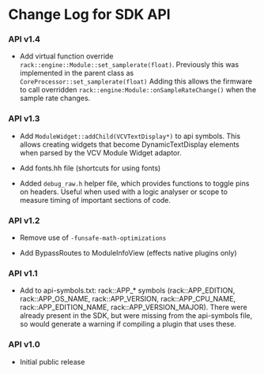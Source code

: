 # Change Log for SDK API

### API v1.4

- Add virtual function override `rack::engine::Module::set_samplerate(float)`.
  Previously this was implemented in the parent class as
  `CoreProcessor::set_samplerate(float)` Adding this allows the firmware to
  call overridden `rack::engine:Module::onSampleRateChange()` when the sample
  rate changes.

### API v1.3

- Add `ModuleWidget::addChild(VCVTextDisplay*)` to api symbols. This allows
  creating widgets that become DynamicTextDisplay elements when parsed by the
  VCV Module Widget adaptor.

- Add fonts.hh file (shortcuts for using fonts)

- Added `debug_raw.h` helper file, which provides functions to toggle pins on
  headers. Useful when used with a logic analyser or scope to measure timing
  of important sections of code.


### API v1.2

- Remove use of `-funsafe-math-optimizations`

- Add BypassRoutes to ModuleInfoView (effects native plugins only)

### API v1.1

- Add to api-symbols.txt: rack::APP_* symbols (rack::APP_EDITION,
  rack::APP_OS_NAME, rack::APP_VERSION, rack::APP_CPU_NAME,
  rack::APP_EDITION_NAME, rack::APP_VERSION_MAJOR). There were already present
  in the SDK, but were missing from the api-symbols file, so would generate a
  warning if compiling a plugin that uses these.

### API v1.0
 
- Initial public release
